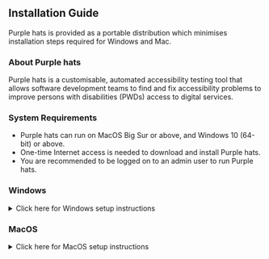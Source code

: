 ## Installation Guide

Purple hats is provided as a portable distribution which minimises installation steps required for Windows and Mac. 

### About Purple hats
Purple hats is a customisable, automated accessibility testing tool that allows software development teams to find and fix accessibility problems to improve persons with disabilities (PWDs) access to digital services.

### System Requirements
 * Purple hats can run on MacOS Big Sur or above, and Windows 10 (64-bit) or above.
 * One-time Internet access is needed to download and install Purple hats.
 * You are recommended to be logged on to an admin user to run Purple hats.

### Windows
<details>
  <summary>Click here for Windows setup instructions</summary>
  
#### Download Portable Copy
* Download and extract latest [purple-hats-portable-windows.zip](https://github.com/GovTechSG/purple-hats/releases/latest/download/purple-hats-portable-windows.zip).
* Tip: To extract files, right-click the Compressed zip file and click "Extract All…" in the context menu.

#### Run Purple hats
 * Navigate to the folder containing purple-hats-portable. 
 * Double-click `hats-shell.cmd` (Windows Command Script file).
 * A Windows Command Prompt  similar to the one below will appear and prepare your system to run Purple hats
<img width="425" alt="Command Prompt with hats_shell open" src="https://user-images.githubusercontent.com/2021525/208461886-b71a330b-ac62-48bd-b6c5-154b989c8c78.png">

* Type the following commands to navigate to purple-hats and run a scan
```
cd purple-hats
node index
```
 * If a Windows Firewall prompt appears, click "Allow access"
<img width="261" alt="Windows Firewall prompt for Allow access" src="https://user-images.githubusercontent.com/2021525/208462360-ae9e1e3d-beca-4b78-af40-4126719432f0.png">

 * You will then be greeted with the following screen to run a scan.
<img width="386" alt="hats_shell waiting for user to either scan sitemap or website" src="https://user-images.githubusercontent.com/2021525/208462641-84822386-1f26-49e8-8e92-a2107a67978b.png">


 * Follow the steps at [Features](https://github.com/GovTechSG/purple-hats#features) for more information on how to run a scan.
 
  </details>
  
### MacOS
<details>
  <summary>Click here for MacOS setup instructions</summary>

#### Recommended Pre-requisites
* If you are using Mac, ensure you have the following software installed:
  * [Google Chrome](https://www.google.com/chrome)

#### Download Portable Copy
 * Download and extract [purple-hats-portable-mac.zip](https://github.com/GovTechSG/purple-hats/releases/latest/download/purple-hats-portable-mac.zip) version.
 * Tip: To extract files in Mac, double-click on `purple-hats-portable-mac.zip` file, usually located at your Downloads folder. A new folder with the name `purple-hats-mac` will appear in Finder.
 
#### Run Purple hats
 * Navigate to the folder `purple-hats-mac`, usually located at your Downloads folder. 
 * Right-click `hats_shell.command`. Then Click “Open” in the context menu.
 * A prompt as follows will appear like below. Click "Open". You only have to do this step once. 
 <img width="164" alt="MacOS prompt for unidentified developer" src="https://user-images.githubusercontent.com/2021525/208457749-3a0a573d-5a6d-4905-b11e-c957d2073979.png">

 * A Terminal window similar to the one below with `hats_shell` will open and prepare your system to run Purple hats.  
 <img width="349" alt="Terminal window open with hats_shell" src="https://user-images.githubusercontent.com/2021525/208458169-e1ccf383-b0a3-44f0-ac0e-761d5812cefa.png">

 * Type in the following command to navigate to purple hats sub-directory and run a scan
 ``` 
cd purple-hats
node index
```

 * You will then be greeted with the following screen to run a scan
<img width="349" alt="hats_shell waiting for user to either scan sitemap or website" src="https://user-images.githubusercontent.com/2021525/208459110-e44feaa9-6d97-4796-a597-9d38d1f80ce5.png">

 * Follow the steps at [Features](https://github.com/GovTechSG/purple-hats#features) for more information on how to run a scan.
 
 * If you are running on an Apple Silicon Mac, you may be prompted to install [Rosetta 2](https://support.apple.com/en-sg/HT211861).  Click "Install" and try running Purple hats again.
 <img width="480" alt="Rosetta 2 alert prompt" src="https://support.apple.com/library/content/dam/edam/applecare/images/en_US/macos/Big-Sur/macos-big-sur-software-update-rosetta-alert.jpg">
</details>
